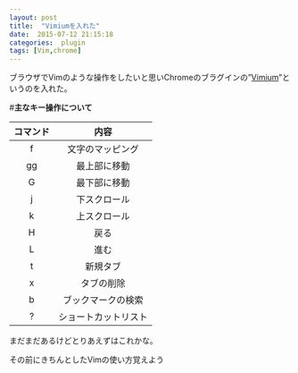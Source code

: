 ```yaml
---
layout: post
title:  "Vimiumを入れた"
date:  2015-07-12 21:15:18
categories:  plugin
tags: [Vim,chrome]
---
```

ブラウザでVimのような操作をしたいと思いChromeのブラグインの”[Vimium](https://chrome.google.com/webstore/detail/vimium/dbepggeogbaibhgnhhndojpepiihcmeb)”というのを入れた。  
<!--more-->

#**主なキー操作について**  


| コマンド     | 内容                 |
| :------------: | :--------------------: |
| f	           | 文字のマッピング     |
| gg		   | 最上部に移動         |
| G            | 最下部に移動         |
| j            | 下スクロール         |
| k			   | 上スクロール　　     |
| H            | 戻る                 |
| L            | 進む                 |
| t            | 新規タブ             |
| x			   | タブの削除		      |
| b            | ブックマークの検索   |
| ?            | ショートカットリスト |

まだまだあるけどとりあえずはこれかな。  

その前にきちんとしたVimの使い方覚えよう  



